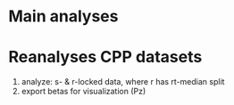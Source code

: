 # Main analyses


# Reanalyses CPP datasets

1) analyze: s- & r-locked data, where r has rt-median split
2) export betas for visualization (Pz)

